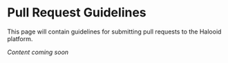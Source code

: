# Pull Request Guidelines

This page will contain guidelines for submitting pull requests to the Halooid platform.

*Content coming soon*
